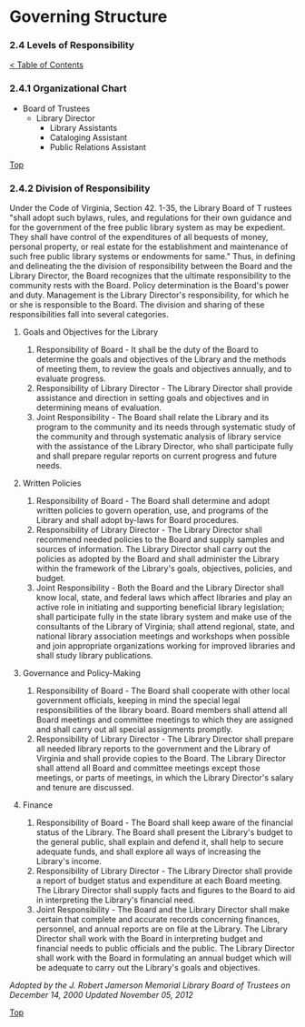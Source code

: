 [0]: ../README.md
[2.4]: levels-of-responsibility.md

# Governing Structure
### 2.4 Levels of Responsibility
[< Table of Contents][0]

### 2.4.1 Organizational Chart

* Board of Trustees
	* Library Director
		* Library Assistants
		* Cataloging Assistant
		* Public Relations Assistant

[Top][2.4]

### 2.4.2 Division of Responsibility

Under the Code of Virginia, Section 42. 1-35, the Library Board of T rustees "shall adopt such bylaws, rules, and regulations for their own guidance and for the government of the free public library system as may be expedient. They shall have control of the expenditures of all bequests of money, personal property, or real estate for the establishment and maintenance of such free public library systems or endowments for same." Thus, in defining and delineating the the division of responsibility between the Board and the Library Director, the Board recognizes that the ultimate responsibility to the community rests with the Board. Policy determination is the Board's power and duty. Management is the Library Director's responsibility, for which he or she is responsible to the Board. The division and sharing of these responsibilities fall into several categories.

1. Goals and Objectives for the Library
	1. Responsibility of Board - It shall be the duty of the Board to determine the goals and objectives of the Library and the methods of meeting them, to review the goals and objectives annually, and to evaluate progress.
	2. Responsibility of Library Director - The Library Director shall provide assistance and direction in setting goals and objectives and in determining means of evaluation.
	3. Joint Responsibility - The Board shall relate the Library and its program to the community and its needs through systematic study of the community and through systematic analysis of library service with the assistance of the Library Director, who shall participate fully and shall prepare regular reports on current progress and future needs.

2. Written Policies
	1. Responsibility of Board - The Board shall determine and adopt written policies to govern operation, use, and programs of the Library and shall adopt by-laws for Board procedures.
	2. Responsibility of Library Director - The Library Director shall recommend needed policies to the Board and supply samples and sources of information. The Library Director shall carry out the policies as adopted by the Board and shall administer the Library within the framework of the Library's goals, objectives, policies, and budget.
	3. Joint Responsibility - Both the Board and the Library Director shall know local, state, and federal laws which affect libraries and play an active role in initiating and supporting beneficial library legislation; shall participate fully in the state library system and make use of the consultants of the Library of Virginia; shall attend regional, state, and national library association meetings and workshops when possible and join appropriate organizations working for improved libraries and shall study library publications.

3. Governance and Policy-Making
	1. Responsibility of Board - The Board shall cooperate with other local government officials, keeping in mind the special legal responsibilities of the library board. Board members shall attend all Board meetings and committee meetings to which they are assigned and shall carry out all special assignments promptly.
	2. Responsibility of Library Director - The Library Director shall prepare all needed library reports to the government and the Library of Virginia and shall provide copies to the Board. The Library Director shall attend all Board and committee meetings except those meetings, or parts of meetings, in which the Library Director's salary and tenure are discussed.

4. Finance
	1. Responsibility of Board - The Board shall keep aware of the financial status of the Library. The Board shall present the Library's budget to the general public, shall explain and defend it, shall help to secure adequate funds, and shall explore all ways of increasing the Library's income.
	2. Responsibility of Library Director - The Library Director shall provide a report of budget status and expenditure at each Board meeting. The Library Director shall supply facts and figures to the Board to aid in interpreting the Library's financial need.
	3. Joint Responsibility - The Board and the Library Director shall make certain that complete and accurate records concerning finances, personnel, and annual reports are on file at the Library. The Library Director shall work with the Board in interpreting budget and financial needs to public officials and the public. The Library Director shall work with the Board in formulating an annual budget which will be adequate to carry out the Library's goals and objectives.

*Adopted by the J. Robert Jamerson Memorial Library Board of Trustees on December 14, 2000*
*Updated November 05, 2012*

[Top][2.4]